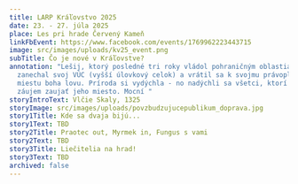 ```yaml
---
title: LARP Kráľovstvo 2025
date: 23. - 27. júla 2025
place: Les pri hrade Červený Kameň
linkFbEvent: https://www.facebook.com/events/1769962223443715
image: src/images/uploads/kv25_event.png
subTitle: Čo je nové v Kráľovstve?
annotation: "Lešij, ktorý posledné tri roky vládol pohraničným oblastiam,
  zanechal svoj VÚC (vyšší úlovkový celok) a vrátil sa k svojmu právoplatnému
  miestu boha lovu. Príroda si vydýchla - no nadýchli sa všetci, ktorí majú
  záujem zaujať jeho miesto. Mocní "
storyIntroText: Vlčie Skaly, 1325
storyImage: src/images/uploads/povzbudzujucepublikum_doprava.jpg
story1Title: Kde sa dvaja bijú...
story1Text: TBD
story2Title: Praotec out, Myrmek in, Fungus s vami
story2Text: TBD
story3Title: Liečitelia na hrad!
story3Text: TBD
archived: false
---
```

